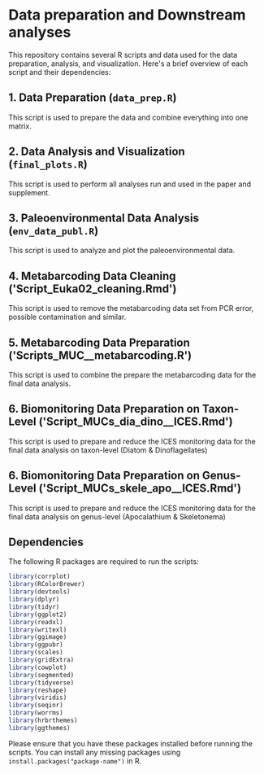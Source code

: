 # Data preparation and Downstream analyses

This repository contains several R scripts and data used for the data preparation, analysis, and visualization. Here's a brief overview of each script and their dependencies:

## 1. Data Preparation (`data_prep.R`)

This script is used to prepare the data and combine everything into one matrix.

## 2. Data Analysis and Visualization (`final_plots.R`)

This script is used to perform all analyses run and used in the paper and supplement.

## 3. Paleoenvironmental Data Analysis (`env_data_publ.R`)

This script is used to analyze and plot the paleoenvironmental data.

## 4. Metabarcoding Data Cleaning ('Script_Euka02_cleaning.Rmd')

This script is used to remove the metabarcoding data set from PCR error, possible contamination and similar.

## 5. Metabarcoding Data Preparation ('Scripts_MUC__metabarcoding.R')

This script is used to combine the prepare the metabarcoding data for the final data analysis.

## 6. Biomonitoring Data Preparation on Taxon-Level ('Script_MUCs_dia_dino__ICES.Rmd')

This script is used to prepare and reduce the ICES monitoring data for the final data analysis on taxon-level (Diatom & Dinoflagellates)

## 6. Biomonitoring Data Preparation on Genus-Level ('Script_MUCs_skele_apo__ICES.Rmd')

This script is used to prepare and reduce the ICES monitoring data for the final data analysis on genus-level (Apocalathium & Skeletonema)

## Dependencies

The following R packages are required to run the scripts:

```R
library(corrplot)
library(RColorBrewer)
library(devtools)
library(dplyr)
library(tidyr)
library(ggplot2)
library(readxl)
library(writexl)
library(ggimage)
library(ggpubr)
library(scales)
library(gridExtra)
library(cowplot)
library(segmented)
library(tidyverse)
library(reshape)
library(viridis)
library(seqinr)
library(worrms)
library(hrbrthemes)
library(ggthemes)
```

Please ensure that you have these packages installed before running the scripts. You can install any missing packages using `install.packages("package-name")` in R.

